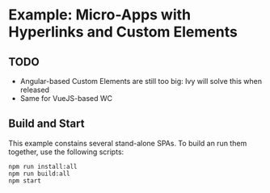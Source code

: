 # Example: Micro-Apps with Hyperlinks and Custom Elements

## TODO
- Angular-based Custom Elements are still too big: Ivy will solve this when released
- Same for VueJS-based WC

## Build and Start
This example constains several stand-alone SPAs. To build an run them together, use the following scripts:

```
npm run install:all
npm run build:all
npm start
```